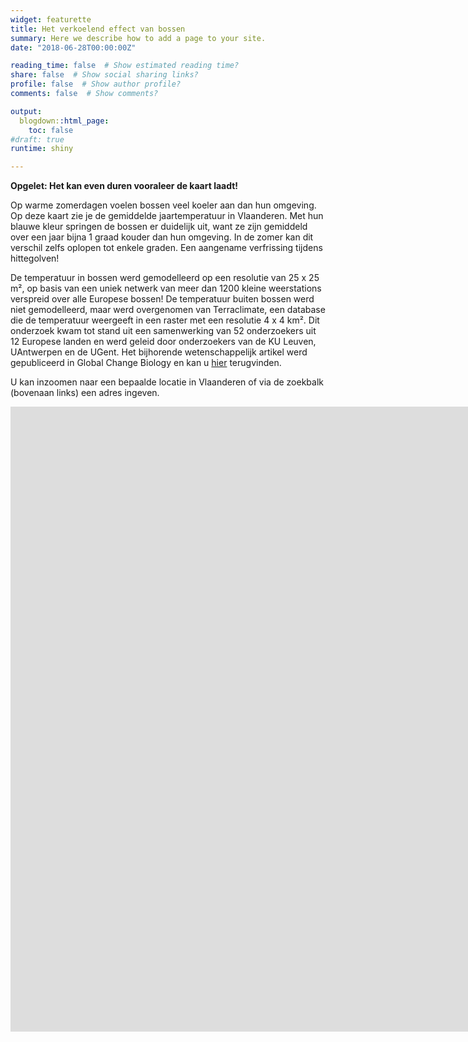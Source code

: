 ```yaml
---
widget: featurette
title: Het verkoelend effect van bossen
summary: Here we describe how to add a page to your site.
date: "2018-06-28T00:00:00Z"

reading_time: false  # Show estimated reading time?
share: false  # Show social sharing links?
profile: false  # Show author profile?
comments: false  # Show comments?

output:
  blogdown::html_page:
    toc: false
#draft: true
runtime: shiny

---
```

**Opgelet: Het kan even duren vooraleer de kaart laadt!**

Op warme zomerdagen voelen bossen veel koeler aan dan hun omgeving. Op deze kaart zie je de gemiddelde jaartemperatuur in Vlaanderen. Met hun blauwe kleur springen de bossen er duidelijk uit, want ze zijn gemiddeld over een jaar bijna 1 graad kouder dan hun omgeving. In de zomer kan dit verschil zelfs oplopen tot enkele graden. Een aangename verfrissing tijdens hittegolven!

De temperatuur in bossen werd gemodelleerd op een resolutie van 25 x 25 m², op basis van een uniek netwerk van meer dan 1200 kleine weerstations verspreid over alle Europese bossen! De temperatuur buiten bossen werd niet gemodelleerd, maar werd overgenomen van Terraclimate, een database die de temperatuur weergeeft in een raster met een resolutie 4 x 4 km². Dit onderzoek kwam tot stand uit een samenwerking van 52 onderzoekers uit 12 Europese landen en werd geleid door onderzoekers van de KU Leuven, UAntwerpen en de UGent. Het bijhorende wetenschappelijk artikel werd gepubliceerd in Global Change Biology en kan u [hier](https://doi.org/10.1111/gcb.15892) terugvinden.

U kan inzoomen naar een bepaalde locatie in Vlaanderen of via de zoekbalk (bovenaan links) een adres ingeven.

<iframe height="1000" width="2500" frameborder="no" src="https://stefhaesen.shinyapps.io/airco_bossen/"> </iframe>


